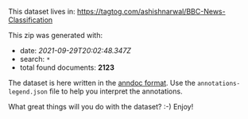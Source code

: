This dataset lives in: https://tagtog.com/ashishnarwal/BBC-News-Classification

This zip was generated with:
  * date: _2021-09-29T20:02:48.347Z_
  * search: `*`
  * total found documents: **2123**

The dataset is here written in the [anndoc format](https://docs.tagtog.com/anndoc.html). Use the `annotations-legend.json` file to help you interpret the annotations.


What great things will you do with the dataset? :-) Enjoy!
